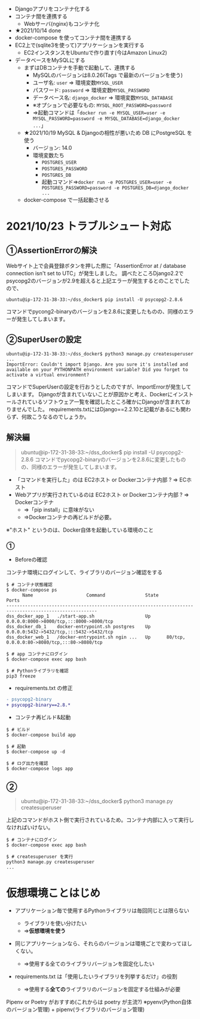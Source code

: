 - Djangoアプリをコンテナ化する
- コンテナ間を連携する
  - Webサーバ(nginx)もコンテナ化
- ★2021/10/14 done
- docker-compose を使ってコンテナ間を連携する
- EC2上で(sqlite3を使って)アプリケーションを実行する
  - EC2インスタンスをUbuntuで作り直す(今はAmazon Linux2)
- データベースをMySQLにする
  - まずはDBコンテナを手動で起動して、連携する
    - MySQLのバージョンは8.0.26(Tags で最新のバージョンを使う)
    - ユーザ名: `user` => 環境変数`MYSQL_USER`
    - パスワード: `password` => 環境変数`MYSQL_PASSWORD`
    - データベース名: `django_docker` => 環境変数`MYSQL_DATABASE`
    - ※オプションで必要なもの: `MYSQL_ROOT_PASSWORD=password`
    - ⇒起動コマンドは「`docker run -e MYSQL_USER=user -e MYSQL_PASSWORD=password -e MYSQL_DATABASE=django_docker ...`」
  - ★2021/10/19 MySQL & Djangoの相性が悪いため DB にPostgreSQL を使う
    - バージョン: 14.0
    - 環境変数たち
      - `POSTGRES_USER`
      - `POSTGRES_PASSWORD`
      - `POSTGRES_DB`
      - 起動コマンド⇒`docker run -e POSTGRES_USER=user -e POSTGRES_PASSWORD=password -e POSTGRES_DB=django_docker ...`
  - docker-compose で一括起動させる


# 2021/10/23 トラブルシュート対応

## ①AssertionErrorの解決

Webサイト上で会員登録ボタンを押した際に「AssertionError at / database connection isn't set to UTC」が発生しました。
調べたところDjango2.2でpsycopg2のバージョンが2.9を超えると上記エラーが発生するとのことでしたので、

```shell
ubuntu@ip-172-31-38-33:~/dss_docker$ pip install -U psycopg2-2.8.6
```

コマンドでpycong2-binaryのバージョンを2.8.6に変更したものの、同様のエラーが発生してしまいます。

## ②SuperUserの設定

```shell
ubuntu@ip-172-31-38-33:~/dss_docker$ python3 manage.py createsuperuser
...
ImportError: Couldn't import Django. Are you sure it's installed and available on your PYTHONPATH environment variable? Did you forget to activate a virtual environment?
```

コマンドでSuperUserの設定を行おうとしたのですが、ImportErrorが発生してしまいます。
Djangoが含まれていないことが原因かと考え、Dockerにインストールされているソフトウェア一覧を確認したところ確かにDjangoが含まれておりませんでした。
requirements.txtにはDjango==2.2.10と記載があるにも関わらず、何故こうなるのでしょうか。


## 解決編

> ubuntu@ip-172-31-38-33:~/dss_docker$ pip install -U psycopg2-2.8.6
> コマンドでpycopg2-binaryのバージョンを2.8.6に変更したものの、同様のエラーが発生してしまいます。

- 「コマンドを実行した」のは EC2ホスト or Dockerコンテナ内部 ? ⇒ ECホスト
- Webアプリが実行されているのは EC2ホスト or Dockerコンテナ内部 ? ⇒ Dockerコンテナ
  - ⇒「pip install」に意味がない
  - ⇒Dockerコンテナの再ビルドが必要。

※"ホスト" というのは、Docker自体を起動している環境のこと

### ①

- Beforeの確認

コンテナ環境にログインして、ライブラリのバージョン確認をする

```shell
$ # コンテナ状態確認
$ docker-compose ps
      Name                    Command               State                      Ports                    
--------------------------------------------------------------------------------------------------------
dss_docker_app_1   ./start-app.sh                   Up      0.0.0.0:8000->8000/tcp,:::8000->8000/tcp    
dss_docker_db_1    docker-entrypoint.sh postgres    Up      0.0.0.0:5432->5432/tcp,:::5432->5432/tcp    
dss_docker_web_1   /docker-entrypoint.sh ngin ...   Up      80/tcp, 0.0.0.0:80->8080/tcp,:::80->8080/tcp

$ # app コンテナにログイン
$ docker-compose exec app bash

$ # Pythonライブラリを確認
pip3 freeze
```

- requirements.txt の修正

```diff
- psycopg2-binary
+ psycopg2-binary==2.8.*
```

- コンテナ再ビルド&起動

```shell
$ # ビルド
$ docker-compose build app

$ # 起動
$ docker-compose up -d

$ # ログ出力を確認
$ docker-compose logs app
```

## ②

> ubuntu@ip-172-31-38-33:~/dss_docker$ python3 manage.py createsuperuser

上記のコマンドがホスト側で実行されているため。コンテナ内部に入って実行しなければいけない。

```shell
$ # コンテナにログイン
$ docker-compose exec app bash

$ # createsuperuser を実行
python3 manage.py createsuperuser
...
```

# 仮想環境ことはじめ

- アプリケーション毎で使用するPythonライブラリは毎回同じとは限らない
  - ライブラリを使い分けたい
  - ⇒**仮想環境を使う**
- 同じアプリケーションなら、それらのバージョンは環境ごとで変わってほしくない。
  - ⇒使用する全てのライブラリバージョンを固定化したい

- requirements.txt は「使用したいライブラリを列挙するだけ」の役割
  - ⇒使用する**全ての**ライブラリのバージョンを固定する仕組みが必要

Pipenv or Poetry がおすすめ(これからは poetry が主流?)
※pyenv(Python自体のバージョン管理) + pipenv(ライブラリのバージョン管理)
